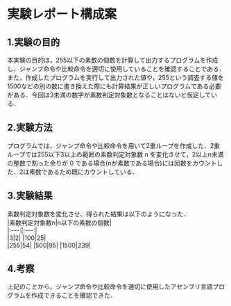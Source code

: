 # 実験レポート構成案  

## 1.実験の目的
 本実験の目的は，255以下の素数の個数を計算して出力するプログラムを作成し，ジャンプ命令や比較命令を適切に使用していることを確認することである．また，作成したプログラムを実行して出力された値や，255という調査する値を1500などの別の数に書き換えた際にも計算結果が正しいプログラムである必要がある．今回は3未満の数字が素数判定対象数となることはないと仮定している．  

## 2.実験方法
 プログラムでは，ジャンプ命令や比較命令を用いて2重ループを作成した．2重ループでは255以下3以上の範囲の素数判定対象数 n を変化させて，2以上n未満の整数で割った余りが 0 である場合(nが素数である場合)には回数をカウントした．2は素数であるため既にカウントしている．  

## 3.実験結果
 素数判定対象数を変化させ、得られた結果は以下のようになった．  
|素数判定対象数n|n以下の素数の個数|  
|:---:|:---:|  
|3|2|
|100|25|  
|255|54|
|500|95|
|1500|239|  

## 4.考察
 上記のことから，ジャンプ命令や比較命令を適切に使用したアセンブリ言語プログラムを作成できることを確認できた．